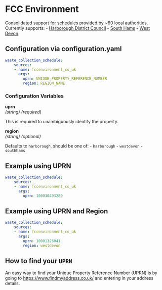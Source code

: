 # FCC Environment

Consolidated support for schedules provided by ~60 local authorities. Currently supports:
    - [Harborough District Council](https://www.harborough.gov.uk/)
    - [South Hams](https://southhams.gov.uk/)
    - [West Devon](https://www.westdevon.gov.uk/)

## Configuration via configuration.yaml

```yaml
waste_collection_schedule:
    sources:
    - name: fccenvironment_co_uk
      args:
        uprn: UNIQUE_PROPERTY_REFERENCE_NUMBER
        region: REGION_NAME
```

### Configuration Variables

**uprn**  
*(string) (required)*

This is required to unambiguously identify the property.

**region**<br>
*(string) (optional)*

Defaults to `harborough`, should be one of:
    - `harborough`
    - `westdevon`
    - `southhams`


## Example using UPRN

```yaml
waste_collection_schedule:
    sources:
    - name: fccenvironment_co_uk
      args:
        uprn: 100030493289
```

## Example using UPRN and Region

```yaml
waste_collection_schedule:
    sources:
    - name: fccenvironment_co_uk
      args:
        uprn: 10001326041
        region: westdevon
```

## How to find your `UPRN`

An easy way to find your Unique Property Reference Number (UPRN) is by going to <https://www.findmyaddress.co.uk/> and entering in your address details.
